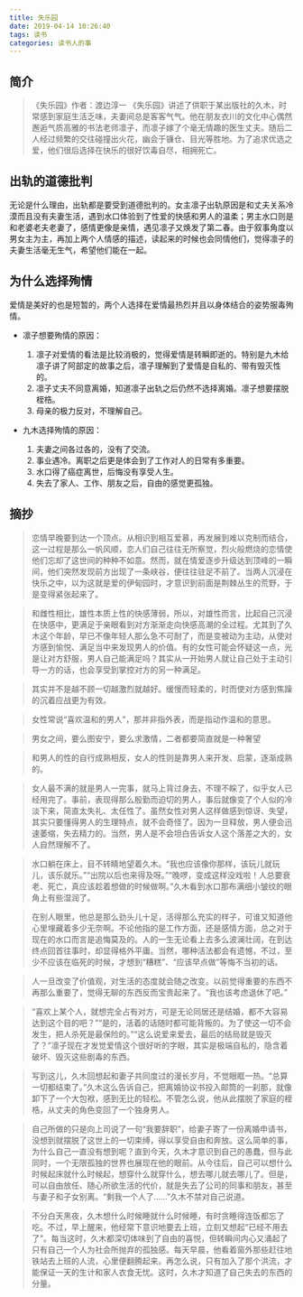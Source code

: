 ```yaml
---
title: 失乐园
date: 2019-04-14 10:26:40
tags: 读书
categories: 读书人的事
---
```


## 简介
>《失乐园》作者：渡边淳一
> 《失乐园》讲述了供职于某出版社的久木，时常感到家庭生活乏味，夫妻间总是客客气气。他在朋友衣川的文化中心偶然邂逅气质高雅的书法老师凛子，而凛子嫁了个毫无情趣的医生丈夫。随后二人经过频繁的交往碰撞出火花，幽会于镰仓、目光等胜地。为了追求优选之爱，他们很后选择在快乐的很好饮毒自尽，相拥死亡。

<!-- more -->
## 出轨的道德批判
无论是什么理由，出轨都是要受到道德批判的。女主凛子出轨原因是和丈夫关系冷漠而且没有夫妻生活，遇到水口体验到了性爱的快感和男人的温柔；男主水口则是和老婆老夫老妻了，感情更像是亲情，遇见凛子又焕发了第二春。由于叙事角度以男女主为主，再加上两个人情感的描述，读起来的时候也会同情他们，觉得凛子的夫妻生活毫无生气，希望他们能在一起。

## 为什么选择殉情
爱情是美好的也是短暂的，两个人选择在爱情最热烈并且以身体结合的姿势服毒殉情。

* 凛子想要殉情的原因：
    1. 凛子对爱情的看法是比较消极的，觉得爱情是转瞬即逝的。特别是九木给凛子讲了阿部定的故事之后，凛子理解到了爱情是自私的、带有毁灭性的。
    2. 凛子丈夫不同意离婚，知道凛子出轨之后仍然不选择离婚。凛子想要摆脱桎梏。
    3. 母亲的极力反对，不理解自己。

* 九木选择殉情的原因：
    1. 夫妻之间各过各的，没有了交流。
    2. 事业遇冷。离职之后更是体会到了工作对人的日常有多重要。
    3. 水口得了癌症离世，后悔没有享受人生。
    4. 失去了家人、工作、朋友之后，自由的感觉更孤独。

 ## 摘抄
> 恋情早晚要到达一个顶点。从相识到相互爱慕，再发展到难以克制而结合，这一过程是那么一帆风顺，恋人们自己往往无所察觉，烈火般燃烧的恋情使他们忘却了这世间的种种不如意。然而，就在情爱逐步升级达到顶峰的一瞬间，他们突然发现前方出现了一条峡谷，便往往驻足不前了。当两人沉浸在快乐之中，以为这就是爱的伊甸园时，才意识到前面是荆棘丛生的荒野，于是变得紧张起来了。

> 和雌性相比，雄性本质上性的快感薄弱，所以，对雄性而言，比起自己沉浸在快感中，更满足于亲眼看到对方渐渐走向快感高潮的全过程。尤其到了久木这个年龄，早已不像年轻人那么急不可耐了，而是变被动为主动，从使对方感到愉悦、满足当中来发现男人的价值。有的女性可能会怀疑这一点，光是让对方舒服，男人自己能满足吗？其实从一开始男人就让自己处于主动引导一方的话，也会享受到掌控对方的另一种满足。

> 其实并不是越不顾一切越激烈就越好。缓慢而轻柔的，时而使对方感到焦躁的沉着应战更为有效。

> 女性常说“喜欢温和的男人”，那并非指外表，而是指动作温和的意思。

> 男女之间，要么图安宁，要么求激情，二者都要简直就是一种奢望

> 和男人的性的自行成熟相反，女人的性则是靠男人来开发、启蒙，逐渐成熟的。

> 女人最不满的就是男人一完事，就马上背过身去，不理不睬了，似乎女人已经用完了。事前，表现得那么殷勤而迫切的男人，事后就像变了个人似的冷淡下来，简直太失礼、太任性了。虽然女性对男人这样做感到惊讶、失望，其实只要懂得男人的生理特点，就不会奇怪了。因为一旦释放，男人便会迅速萎缩，失去精力的。当然，男人是不会坦白告诉女人这个落差之大的，女人自然理解不了。

> 水口躺在床上，目不转睛地望着久木。“我也应该像你那样，该玩儿就玩儿，该乐就乐。”“出院以后也来得及呀。”“晚啰，变成这样没戏啦！人总要衰老、死亡，真应该趁着想做的时候做啊。”久木看到水口那布满细小皱纹的眼角上有些湿润了。

> 在别人眼里，他总是那么劲头儿十足，活得那么充实的样子，可谁又知道他心里埋藏着多少无奈啊。不论他指的是工作方面，还是感情方面，总之对于现在的水口而言是追悔莫及的。人的一生无论看上去多么波澜壮阔，在到达终点回首往事时，却显得格外平庸。当然，哪种活法都会有遗憾，不过，至少不应该在临死的时候，才想到“糟糕”、“应该早点做”等悔不当初的话。

> 人一旦改变了价值观，对生活的态度就会随之改变。以前觉得重要的东西不再那么重要了，觉得无聊的东西反而宝贵起来了。“我也该考虑退休了吧。”

> “喜欢上某个人，就想完全占有对方，可是无论同居还是结婚，都不大容易达到这个目的吧？”“是的，活着的话随时都可能背叛的。为了使这一切不会发生，把人杀死是最保险的。”“这么说爱来爱去，最后的结局就是毁灭了？”凛子现在才发觉爱情这个很好听的字眼，其实是极端自私的，隐含着破坏、毁灭这些剧毒的东西。

> 写到这儿，久木回想起和妻子共同度过的漫长岁月，不觉眼眶一热。“总算一切都结束了。”久木这么告诉自己，把离婚协议书投入邮筒的一刹那，就像卸下了一个大包袱，感到无比的轻松。不管怎么说，他从此摆脱了家庭的桎梏，从丈夫的角色变回了一个独身男人。

> 自己所做的只是向上司说了一句“我要辞职”，给妻子寄了一份离婚申请书，没想到就摆脱了这世上的一切束缚，得以享受自由和奔放。这么简单的事，为什么自己一直没有想到呢？直到今天，久木才意识到自己的愚蠢，但与此同时，一个无限孤独的世界也展现在他的眼前。从今往后，自己可以想什么时候起床就什么时候起，想穿什么就穿什么，想去哪儿就去哪儿了。但是，可以自由放任、随心所欲生活的代价，就是失去了公司的同事和朋友，甚至与妻子和子女别离。“剩我一个人了……”久木不禁对自己说道。

> 不分白天黑夜，久木想什么时候睡就什么时候睡，有时贪睡得连饭都忘了吃。不过，早上醒来，他经常下意识地要去上班，立刻又想起“已经不用去了”。每当这时，久木都深切体味到了自由的喜悦，但转瞬间内心又涌起了只有自己一个人为社会所抛弃的孤独感。每天早晨，他看着窗外那些赶往地铁站去上班的人流，心里便翻腾起来。再怎么说，只有加入了那个洪流，才能保证一天的生计和家人衣食无忧。这时，久木才知道了自己失去的东西的分量。